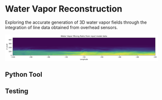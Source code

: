 # Water Vapor Reconstruction

Exploring the accurate generation of 3D water vapor fields through the integration of line data obtained from overhead sensors.


![Water Vapor Slice](docs/images/qvapor_env.png)

## Python Tool


## Testing
